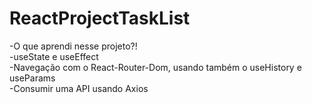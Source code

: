 # ReactProjectTaskList

-O que aprendi nesse projeto?! </br>
-useState e useEffect </br>
-Navegação com o React-Router-Dom, usando também o useHistory e useParams </br>
-Consumir uma API usando Axios
 
